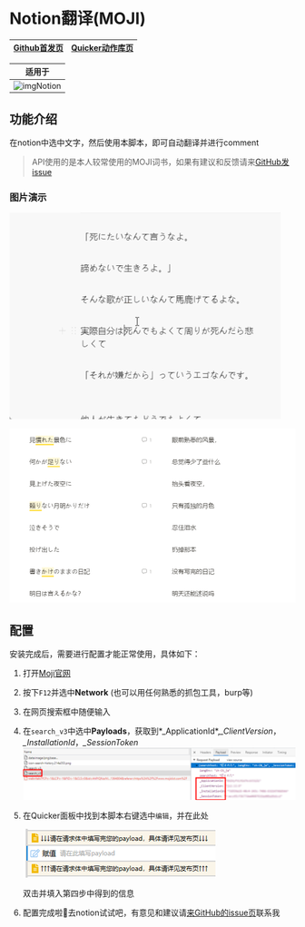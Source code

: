 # Notion翻译(MOJI)

| [Github首发页](https://github.com/StanHustler/Quicker-scripts/Notion翻译(MOJI)/) | [Quicker动作库页](https://getquicker.net/Sharedaction?code=0577f610-1d14-45c9-7caf-08d9de3be7af) |
| :----------------------------------------------------------: | ------------------------------------------------------------ |



|                            适用于                            |
| :----------------------------------------------------------: |
| ![img](https://files.getquicker.net/_icons/96F1EA342BC054E4DCDDE9BE79B4330AE091EF24.png)Notion | 

## 功能介绍

在notion中选中文字，然后使用本脚本，即可自动翻译并进行comment

> API使用的是本人较常使用的MOJI词书，如果有建议和反馈请来[GitHub发issue](https://github.com/StanHustler/Quicker-scripts/issues)

### 图片演示

![preview](./docs/preview.gif)

![preview2](./docs/preview2.png)

## 配置

安装完成后，需要进行配置才能正常使用，具体如下：

1. 打开[Moji官网](https://www.mojidict.com/)

2. 按下`F12`并选中**Network** (也可以用任何熟悉的抓包工具，burp等)

3. 在网页搜索框中随便输入

4. 在`search_v3`中选中**Payloads**，获取到*_ApplicationId*,*_ClientVersion*，*_InstallationId*，*_SessionToken*
   ![guide1](./docs/guide1.png)

5. 在Quicker面板中找到本脚本右键选中`编辑`，并在此处

   ![guide2](./docs/guide2.png)

   双击并填入第四步中得到的信息

6. 配置完成啦👻去notion试试吧，有意见和建议请[来GitHub的issue页](https://github.com/StanHustler/Quicker-scripts/issues)联系我
